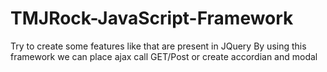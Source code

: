 # TMJRock-JavaScript-Framework
Try to create some features like that are present in JQuery
By using this framework we can place ajax call GET/Post or create accordian and modal
